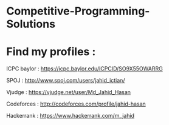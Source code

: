 # Competitive-Programming-Solutions
# Find my profiles :

 ICPC baylor : https://icpc.baylor.edu/ICPCID/SO9X55OWARRG

 SPOJ : http://www.spoj.com/users/jahid_ictian/

 Vjudge : https://vjudge.net/user/Md_Jahid_Hasan

 Codeforces : http://codeforces.com/profile/jahid-hasan

 Hackerrank  : https://www.hackerrank.com/m_jahid
